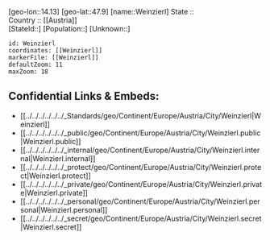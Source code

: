 ﻿---
location: [47.9,14.13] 
mapzoom: [7,12] 
mapmarker: city 
type: City
tags:
- geo/City


SpocWebEntityId: 35508
isDeleted: false
confidential: public

---
[geo-lon::14.13] 
[geo-lat::47.9] 
[name::Weinzierl] 
State ::  
Country :: [[Austria]]  
[StateId::] 
[Population::] 
[Unknown::] 


```leaflet
id: Weinzierl
coordinates: [[Weinzierl]] 
markerFile: [[Weinzierl]] 
defaultZoom: 11 
maxZoom: 18
```


## Confidential Links & Embeds: 
- [[../../../../../../_Standards/geo/Continent/Europe/Austria/City/Weinzierl|Weinzierl]] 
- [[../../../../../../_public/geo/Continent/Europe/Austria/City/Weinzierl.public|Weinzierl.public]] 
- [[../../../../../../_internal/geo/Continent/Europe/Austria/City/Weinzierl.internal|Weinzierl.internal]] 
- [[../../../../../../_protect/geo/Continent/Europe/Austria/City/Weinzierl.protect|Weinzierl.protect]] 
- [[../../../../../../_private/geo/Continent/Europe/Austria/City/Weinzierl.private|Weinzierl.private]] 
- [[../../../../../../_personal/geo/Continent/Europe/Austria/City/Weinzierl.personal|Weinzierl.personal]] 
- [[../../../../../../_secret/geo/Continent/Europe/Austria/City/Weinzierl.secret|Weinzierl.secret]] 
